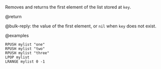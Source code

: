 Removes and returns the first element of the list stored at `key`.

@return

@bulk-reply: the value of the first element, or `nil` when `key` does not exist.

@examples

```cli
RPUSH mylist "one"
RPUSH mylist "two"
RPUSH mylist "three"
LPOP mylist
LRANGE mylist 0 -1
```
